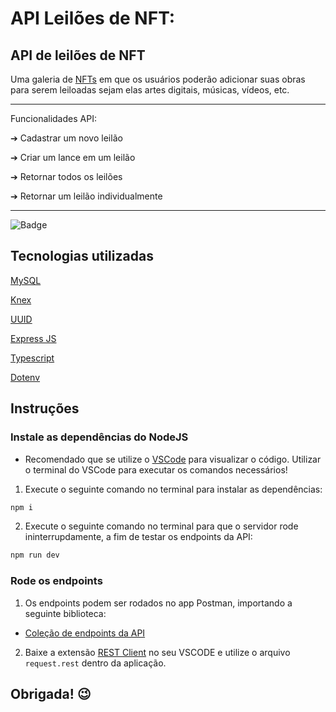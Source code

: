 # API Leilões de NFT:

## API de leilões de NFT
Uma galeria de [NFTs]('https://gizmodo.uol.com.br/o-que-e-nft-non-fungile-tokens-tudo-sobre/') em que os usuários poderão adicionar suas obras para serem leiloadas sejam elas artes digitais, músicas, vídeos, etc.

-------------

Funcionalidades API:

➔ Cadastrar um novo leilão

➔ Criar um lance em um leilão

➔ Retornar todos os leilões

➔ Retornar um leilão individualmente

-----

![Badge](https://img.shields.io/badge/NPM-14.17.3-%237159c1?style=for-the-badge&logo=ghost)


## Tecnologias utilizadas
[MySQL]('https://www.mysql.com/')

[Knex]('http://knexjs.org/')

[UUID]('https://en.wikipedia.org/wiki/Universally_unique_identifier')

[Express JS]('https://expressjs.com/pt-br/')

[Typescript]('https://www.typescriptlang.org/')

[Dotenv]('dotenv')

## Instruções

### Instale as dependências do NodeJS

  - Recomendado que se utilize o [VSCode]('https://code.visualstudio.com') para visualizar o código. Utilizar o terminal do VSCode para executar os comandos necessários!

1. Execute o seguinte comando no terminal para instalar as dependências:
```bash
npm i
````
2. Execute o seguinte comando no terminal para que o servidor rode ininterrupdamente, a fim de testar os endpoints da API:
```bash
npm run dev
```

### Rode os endpoints
1. Os endpoints podem ser rodados no app Postman, importando a seguinte biblioteca:

- [Coleção de endpoints da API](")

2. Baixe a extensão [REST Client]('https://marketplace.visualstudio.com/items?itemName=humao.rest-client) no seu VSCODE e utilize o arquivo `request.rest` dentro da aplicação.

## Obrigada! :wink: 